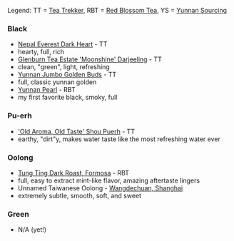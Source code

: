 Legend: TT = [Tea Trekker](https://teatrekker.com), RBT = [Red Blossom Tea](https://redblossomtea.com), YS = [Yunnan Sourcing](https://yunnansourcing.com/pages/frontpage)
### Black
* [Nepal Everest Dark Heart](https://teatrekker.com/product/nepal-everest/) - TT
 * hearty, full, rich
* [Glenburn Tea Estate 'Moonshine' Darjeeling](https://teatrekker.com/product/darjeeling-glenburn-estate-moonshine/) - TT
 * clean, "green", light, refreshing
* [Yunnan Jumbo Golden Buds](https://teatrekker.com/product/yunnan-jumbo-golden-buds/) - TT
 * full, classic yunnan golden
* [Yunnan Pearl](https://redblossomtea.com/products/yunnan-pearl?variant=31628129412) - RBT
 * my first favorite black, smoky, full

### Pu-erh
* ['Old Aroma, Old Taste' Shou Puerh](https://teatrekker.com/product/loose-leaf-old-aroma-old-taste-shou-pu-erh/) - TT
 * earthy, "dirt"y, makes water taste like the most refreshing water ever

### Oolong
* [Tung Ting Dark Roast, Formosa](https://redblossomtea.com/products/tung-ting-dark-roast?variant=31627522564) - RBT
 * full, easy to extract mint-like flavor, amazing aftertaste lingers
* Unnamed Taiwanese Oolong - [Wangdechuan, Shanghai](http://www.dechuantea.com/)
 * extremely subtle, smooth, soft, and sweet

### Green
* N/A (yet!)
